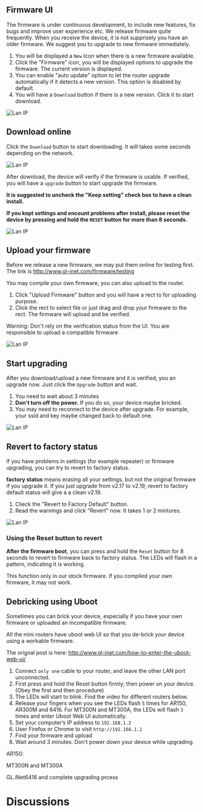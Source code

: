 
## Firmware UI

The firmware is under continuous development, to include new features, fix bugs and improve user experience etc. We release firmware quite frequently. When you receive the device, it is not supprisely you have an older firmware. We suggest you to upgrade to new firmware immediately.

1. You will be displayed a `New` Icon when there is a new firmware available.
2. Click the "Firmware" icon, you will be displayed options to upgrade the firmware. The current version is displayed.
3. You can enable "auto update" option to let the router upgrade automatically if it detects a new version. This option is disabled by default.
4. You will have a `Download` button if there is a new version. Click it to start download.

![Lan IP](src/firmware.png)

## Download online

Click the `Download` button to start downloading. It will takes some seconds depending on the network.

![Lan IP](src/firmware1.png)

After download, the device will verify if the firmware is usable. If verified, you will have a `upgrade` button to start upgrade the firmware.

**It is suggested to uncheck the "Keep setting" check box to have a clean install.**

**If you kept settings and encount problems after install, please reset the device by pressing and hold the `RESET` button for more than 8 seconds.**

![Lan IP](src/firmware2.png)

## Upload your firmware

Before we release a new firmware, we may put them online for testing first. The link is http://www.gl-inet.com/firmware/testing

You may compile your own firmware, you can also upload to the router.

1. Click "Upload Firmware" button and you will have a rect to for uploading purpose.
2. Click the rect to select file or just drag and drop your firmware to the rect. The firmware will upload and be verified.

Warning: Don't rely on the verification status from the UI. You are responsible to upload a compatible firmware.

![Lan IP](src/firmware3.png)

## Start upgrading

After you download/upload a new firmware and it is verified, you an upgrade now. Just click the `Upgrade` button and wait.

1. You need to wait about 3 minutes
2. **Don't turn off the power.** If you do so, your device maybe bricked.
3. You may need to reconnect to the device after upgrade. For example, your ssid and key maybe changed back to default one.

![Lan IP](src/firmware4.png)

## Revert to factory status

If you have problems in settings (for example repeater) or firmware upgrading, you can try to revert to factory status.

**factory status** means erasing all your settings, but not the original firmware if you upgrade it. If you just upgrade from v2.17 to v2.19, revert to factory default status will give a a clean v2.19.

1. Clieck the "Revert to Factory Default" button.
2. Read the warnings and click "Revert" now. It takes 1 or 2 mintures.

![Lan IP](src/firmware5.png)

### Using the Reset button to revert

**After the firmware boot**, you can press and hold the `Reset` button for 8 seconds to revert to firmware back to factory status. The LEDs will flash in a pattern, indicating it is working.

This function only in our stock firmware. If you compiled your own firmware, it may not work.

## Debricking using Uboot

Sometimes you can brick your device, especially if you have your own firmware or uploaded an incompatible firmware.

All the mini routers have uboot web UI so that you de-brick your device using a workable firmware.

The orignal post is here: http://www.gl-inet.com/how-to-enter-the-uboot-web-ui/

1. Connect `only one` cable to your router, and leave the other LAN port unconnected.
2. First press and hold the Reset button firmly; then power on your device. (Obey the first and then procedure)
3. The LEDs will start to blink. Find the video for different routers below.
4. Release your fingers when you see the LEDs flash `5` times for AR150, AR300M and 6416. For MT300N and MT300A, the LEDs will flash `3` times and enter Uboot Web UI automatically.
5. Set your computer’s IP address to `192.168.1.2`
6. User Firefox or Chrome to visit `http://192.168.1.1`
7. Find your firmware and upload
8. Wait around 3 minutes. Don’t power down your device while upgrading.

AR150:

[](https://youtu.be/vuMCaIub7K8)

MT300N and MT300A

[](https://youtu.be/RETQdRS1cLY)

GL.iNet6416 and complete upgrading prcess

[](https://youtu.be/-E8EvDnJq0c)

# Discussions
